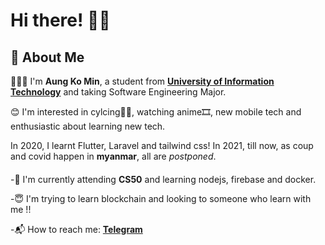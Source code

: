 #  Hi there! 👋🏼
## 👺 About Me

🧑🏻‍💻 I'm **Aung Ko Min**, a student from [**University of Information Technology**](https://www.uit.edu.mm/) and taking Software Engineering Major.

😊 I'm interested in cylcing🚴🏻, watching anime🎞, new mobile tech and enthusiastic about learning new tech. 

In 2020, I learnt Flutter, Laravel and tailwind css! In 2021, till now, as coup and covid happen in **myanmar**, all are  *postponed*.

####

-👀 I'm currently attending **CS50** and learning nodejs, firebase and docker.

-😇 I'm trying to learn blockchain and looking to someone who learn with me !!

-📬 How to reach me: [**Telegram**](https://t.me/aung_ko)

